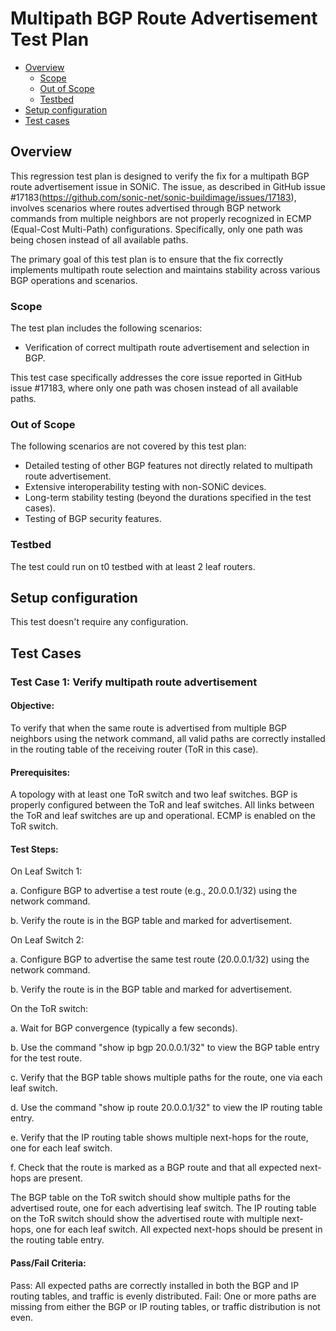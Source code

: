 # Multipath BGP Route Advertisement Test Plan

- [Overview](#overview)
    - [Scope](#scope)
    - [Out of Scope](#out-of-scope)
    - [Testbed](#testbed)
- [Setup configuration](#setup-configuration)
- [Test cases](#test-cases)

## Overview
This regression test plan is designed to verify the fix for a multipath BGP route advertisement issue in SONiC. The issue, as described in GitHub issue #17183(https://github.com/sonic-net/sonic-buildimage/issues/17183), involves scenarios where routes advertised through BGP network commands from multiple neighbors are not properly recognized in ECMP (Equal-Cost Multi-Path) configurations. Specifically, only one path was being chosen instead of all available paths.

The primary goal of this test plan is to ensure that the fix correctly implements multipath route selection and maintains stability across various BGP operations and scenarios.

### Scope
The test plan includes the following scenarios:

* Verification of correct multipath route advertisement and selection in BGP.

This test case specifically addresses the core issue reported in GitHub issue #17183, where only one path was chosen instead of all available paths.

### Out of Scope
The following scenarios are not covered by this test plan:

* Detailed testing of other BGP features not directly related to multipath route advertisement.
* Extensive interoperability testing with non-SONiC devices.
* Long-term stability testing (beyond the durations specified in the test cases).
* Testing of BGP security features.

### Testbed
The test could run on t0 testbed with at least 2 leaf routers.

## Setup configuration
This test doesn't require any configuration.

## Test Cases
### Test Case 1: Verify multipath route advertisement

#### Objective:
To verify that when the same route is advertised from multiple BGP neighbors using the network command, all valid paths are correctly installed in the routing table of the receiving router (ToR in this case).

#### Prerequisites:
A topology with at least one ToR switch and two leaf switches.
BGP is properly configured between the ToR and leaf switches.
All links between the ToR and leaf switches are up and operational.
ECMP is enabled on the ToR switch.

#### Test Steps:
On Leaf Switch 1:

a. Configure BGP to advertise a test route (e.g., 20.0.0.1/32) using the network command.

b. Verify the route is in the BGP table and marked for advertisement.

On Leaf Switch 2:

a. Configure BGP to advertise the same test route (20.0.0.1/32) using the network command.

b. Verify the route is in the BGP table and marked for advertisement.

On the ToR switch:

a. Wait for BGP convergence (typically a few seconds).

b. Use the command "show ip bgp 20.0.0.1/32" to view the BGP table entry for the test route.

c. Verify that the BGP table shows multiple paths for the route, one via each leaf switch.

d. Use the command "show ip route 20.0.0.1/32" to view the IP routing table entry.

e. Verify that the IP routing table shows multiple next-hops for the route, one for each leaf switch.

f. Check that the route is marked as a BGP route and that all expected next-hops are present.

The BGP table on the ToR switch should show multiple paths for the advertised route, one for each advertising leaf switch.
The IP routing table on the ToR switch should show the advertised route with multiple next-hops, one for each leaf switch.
All expected next-hops should be present in the routing table entry.

#### Pass/Fail Criteria:

Pass: All expected paths are correctly installed in both the BGP and IP routing tables, and traffic is evenly distributed.
Fail: One or more paths are missing from either the BGP or IP routing tables, or traffic distribution is not even.
